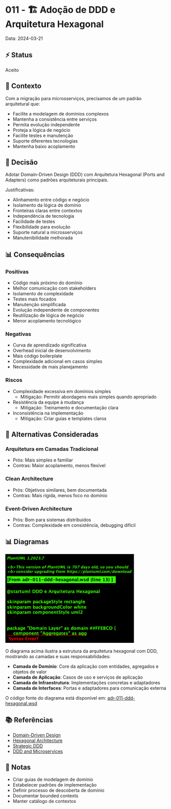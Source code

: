 # 011 - 🏗️ Adoção de DDD e Arquitetura Hexagonal

Data: 2024-03-21

## ⚡ Status

Aceito

## 🎯 Contexto

Com a migração para microsserviços, precisamos de um padrão arquitetural que:
- Facilite a modelagem de domínios complexos
- Mantenha a consistência entre serviços
- Permita evolução independente
- Proteja a lógica de negócio
- Facilite testes e manutenção
- Suporte diferentes tecnologias
- Mantenha baixo acoplamento

## 🔨 Decisão

Adotar Domain-Driven Design (DDD) com Arquitetura Hexagonal (Ports and Adapters) como padrões arquiteturais principais.

Justificativas:
- Alinhamento entre código e negócio
- Isolamento da lógica de domínio
- Fronteiras claras entre contextos
- Independência de tecnologia
- Facilidade de testes
- Flexibilidade para evolução
- Suporte natural a microsserviços
- Manutenibilidade melhorada

## 📊 Consequências

### Positivas

- Código mais próximo do domínio
- Melhor comunicação com stakeholders
- Isolamento de complexidade
- Testes mais focados
- Manutenção simplificada
- Evolução independente de componentes
- Reutilização de lógica de negócio
- Menor acoplamento tecnológico

### Negativas

- Curva de aprendizado significativa
- Overhead inicial de desenvolvimento
- Mais código boilerplate
- Complexidade adicional em casos simples
- Necessidade de mais planejamento

### Riscos

- Complexidade excessiva em domínios simples
  - Mitigação: Permitir abordagens mais simples quando apropriado
- Resistência da equipe à mudança
  - Mitigação: Treinamento e documentação clara
- Inconsistência na implementação
  - Mitigação: Criar guias e templates claros

## 🔄 Alternativas Consideradas

### Arquitetura em Camadas Tradicional
- Prós: Mais simples e familiar
- Contras: Maior acoplamento, menos flexível

### Clean Architecture
- Prós: Objetivos similares, bem documentada
- Contras: Mais rígida, menos foco no domínio

### Event-Driven Architecture
- Prós: Bom para sistemas distribuídos
- Contras: Complexidade em consistência, debugging difícil

## 📊 Diagramas

![DDD e Arquitetura Hexagonal](diagrams/adr-011-ddd-hexagonal.png)

O diagrama acima ilustra a estrutura da arquitetura hexagonal com DDD, mostrando as camadas e suas responsabilidades:

- **Camada de Domínio**: Core da aplicação com entidades, agregados e objetos de valor
- **Camada de Aplicação**: Casos de uso e serviços de aplicação
- **Camada de Infraestrutura**: Implementações concretas e adaptadores
- **Camada de Interfaces**: Portas e adaptadores para comunicação externa

O código fonte do diagrama está disponível em: [adr-011-ddd-hexagonal.wsd](diagrams/adr-011-ddd-hexagonal.wsd)

## 📚 Referências

- [Domain-Driven Design](https://domainlanguage.com/ddd/)
- [Hexagonal Architecture](https://alistair.cockburn.us/hexagonal-architecture/)
- [Strategic DDD](https://www.domainlanguage.com/ddd/reference/)
- [DDD and Microservices](https://www.infoq.com/articles/ddd-microservices/)

## 📝 Notas

- Criar guias de modelagem de domínio
- Estabelecer padrões de implementação
- Definir processo de descoberta de domínio
- Documentar bounded contexts
- Manter catálogo de contextos 